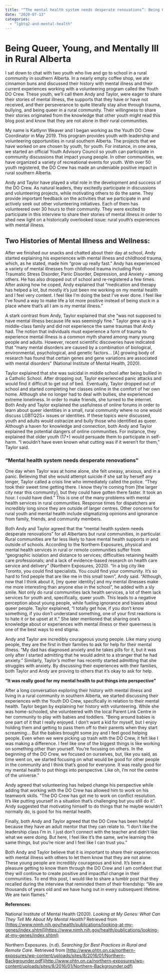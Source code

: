 ```yaml
---
title: "“The mental health system needs desperate renovations”: Being Queer, Young, and Mentally Ill in Rural Alberta"
date: "2020-07-13"
categories: 
  - "lgbtq2-and-mental-health"
---
```


# Being Queer, Young, and Mentally Ill in Rural Alberta

I sat down to chat with two youth who live and go to school in a rural community in southern Alberta. In a nearly empty coffee shop, we ate cinnamon buns and discussed their history with mental illness and their current experiences working with a volunteering program called the Youth DO Crew. These youth, we’ll call them Andy and Taylor, were eager to share their stories of mental illness, the supports that they have or have not received, and their perseverance to quite literally stay alive through trauma, bullying, and being queer in a rural community. Their willingness to share their stories originated from the knowledge that other youth might read this blog post and know that they are not alone in their rural communities.

My name is Kaitlynn Weaver and I began working as the Youth DO Crew Coordinator in May 2019. This program provides youth with leadership and volunteering opportunities in rural southern Alberta. The projects that we have worked on are chosen by youth, for youth. For instance, in one area, we started an official Youth Advisory Council so youth can participate in community discussions that impact young people. In other communities, we have organized a variety of recreational events for youth. With over 50 youth registered, the DO Crew has made an undeniable positive impact in rural southern Alberta.

Andy and Taylor have played a vital role in the development and success of the DO Crew. As natural leaders, they excitedly participate in discussions and volunteering projects, while motivating others to do the same. They provide important feedback on the activities that we participate in and actively seek out other volunteering initiatives. Each of them has volunteered over 30 hours to their community. They were excited to participate in this interview to share their stories of mental illness in order to shed new light on a historically overlooked issue: rural youth’s experiences with mental illness.

## **Two Histories of Mental Illness and Wellness:**

After we finished our snacks and chatted about their day at school, Andy started explaining his experiences with mental illness and childhood trauma, which, as he stated, made him “grow up really fast.” Andy has experienced a variety of mental illnesses from childhood trauma including Post Traumatic Stress Disorder, Panic Disorder, Depression, and Anxiety – among others. He has also dropped out of school and re-registered a few times. After asking how he coped, Andy explained that “medication and therapy has helped a lot, but mostly it’s just been me working on my mental health and I feel very content. I feel like I’m doing the best I’ve ever done. I feel like I’ve found a way to make life a lot more positive instead of being stuck in a place where that’s all I am is my mental illness.”

A stark contrast from Andy, Taylor explained that she “was not supposed to have mental illness because life was seemingly fine.” Taylor grew up in a middle-class family and did not experience the same traumas that Andy had. The notion that individuals must experience a form of trauma to experience mental illness is a common myth shared among many young people and adults. However, recent scientific discoveries have indicated that “many mental disorders are caused by a combination of biological, environmental, psychological, and genetic factors… \[A\] growing body of research has found that certain genes and gene variations are associated with mental disorders” (National Institute of Mental Health, 2020).

Taylor explained that she was suicidal in middle school after being bullied in a Catholic School. After dropping out, Taylor experienced panic attacks and would find it difficult to get out of bed.  Eventually, Taylor dropped out of school and started completing her classes online in the comfort of her own home. Although she no longer had to deal with bullies, she experienced extreme loneliness. In order to make friends, she turned to the internet. Both Andy and Taylor explained the usefulness of online forums in order to learn about queer identities in a small, rural community where no one would discuss LGBTQ2S+ issues or identities. If these topics _were_ discussed, youth and adults would ostracize and bully those who identified as queer. Although a haven for knowledge and connection, both Andy and Taylor explained the potential dangers of online communities. For instance, they explained that older youth (17+) would persuade them to participate in self-harm. “I wouldn’t have even known what cutting was if it weren’t for them,” Taylor said.

### “Mental health system needs desperate renovations”

One day when Taylor was at home alone, she felt uneasy, anxious, and in a panic. Believing that she would attempt suicide if she sat by herself any longer, Taylor called a crisis line who immediately called the police. “They took their sweet time getting there. I know they’re coming from \[the larger city near this community\], but they could have gotten there faster. It took an hour. I could have died.” This is one of the many problems with mental health services in rural communities. Response times for dispatchers are incredibly long since they are outside of larger centres. Other concerns for rural youth and mental health include stigmatizing opinions and ignorance from family, friends, and community members.

Both Andy and Taylor agreed that the “mental health system needs desperate renovations” for all Albertans but rural communities, in particular. Rural communities are far less likely to have mental health supports in and outside of schools. According to the Northern Exposures, physical and mental health services in rural or remote communities suffer from “geographic isolation and distance to services; difficulties retaining health care professionals; and a lack of evidence-based research on health care service and delivery” (Northern Exposures, 2020). “In a big city like Toronto, you could find specialists. You could find your community. It’s so hard to find people that are like me in this small town”, Andy said. “Although, now that I think about it, \[my queer identity\] and my mental illnesses make me more interesting than anyone else in the school”, he added with a sly smile. Not only do rural communities lack health services, a lot of them lack services for youth and, specifically, queer youth. This leads to a negative perception about young people, while fueling ignorance and biases about queer people. Taylor explained, “I totally get how, if you don’t know something, if you don’t understand something, one of your first reactions is to hate it or be upset at it.” She later mentioned that sharing one’s knowledge about or experiences with mental illness or their queerness is one of the best ways to end stigma.

Andy and Taylor are incredibly courageous young people. Like many young people, they are the first in their families to ask for help for their mental illness. “My dad has diagnosed anxiety and he takes pills for it, but it was only after I started admitting that he would admit to a stranger that he had anxiety.” Similarly, Taylor’s mother has recently started admitting that she struggles with anxiety. By discussing their experiences with their families, both Taylor and Andy are proving to others that it’s okay to ask for help.

**“It was really good for my mental health to put things into perspective”**

After a long conversation exploring their history with mental illness and living in a rural community in southern Alberta, we started discussing their experiences with the Youth DO Crew, specifically in relation to their mental health. Taylor began by explaining her history with volunteering. While she was home-schooled, she volunteered with the local Parent Link Centre in her community to play with babies and toddlers. “Being around babies is one part of it that I really enjoyed. I don’t want a kid for myself, but I enjoy holding them and getting to pass them off to their parents when they start screaming… But the babies brought some joy and I feel good helping people. Even when we were picking up trash with the DO Crew, it felt like I was making a difference. I feel like one of the biggest things is like working on something other than yourself. You’re focusing on others. In the beginning of the DO Crew, we focused on ourselves, but, like you said, as time went on, we started focusing on what would be good for other people in the community and I think that’s good for everyone. It was really good for my mental health to put things into perspective. Like oh, I’m not the centre of the universe.”

Andy agreed that volunteering has helped change his perspective while adding that working with the DO Crew has allowed him to work on his teamwork skills. “The DO Crew has got me to work on conflict resolution. It’s like putting yourself in a situation that’s challenging but you still do it”. Andy suggested that motivating himself to do things that he maybe wouldn’t normally do, is good for his mental health.

Finally, both Andy and Taylor agreed that the DO Crew has been helpful because they have an adult mentor that they can relate to. “I don’t like the leadership class I’m in. I just don’t connect with the teacher and didn’t like what we were doing. But here, I feel like it’s the same, we’re learning the same things, but you’re nicer and I feel like I can trust you.”

Both Andy and Taylor believe that it is important to share their experiences with mental illness with others to let them know that they are not alone. These young people are incredibly courageous and kind. It’s been a pleasure getting to know them through the DO Crew and I am confident that they will continue to create positive and impactful change in their communities. To end this post, I would like to share a tumblr post that they recalled during the interview that reminded them of their friendship: “We are thousands of years old and we have hung out in every subsequent lifetime. We are twin flames.”

**References:**

National Institute of Mental Health (2020). _Looking at My Genes: What Can They Tell Me About My Mental Health?_ Retrieved from [https://www.nimh.nih.gov/health/publications/looking-at-my-genes/index.shtml](https://www.nimh.nih.gov/health/publications/looking-at-my-genes/index.shtml)

Northern Exposures. (n.d). _Searching for Best Practices in Rural and Remote Care._ Retrieved from [http://www.ohtn.on.ca/northern-exposures/wp-content/uploads/sites/8/2016/01/Northern-Backgrounder.pdf](http://www.ohtn.on.ca/northern-exposures/wp-content/uploads/sites/8/2016/01/Northern-Backgrounder.pdf)
